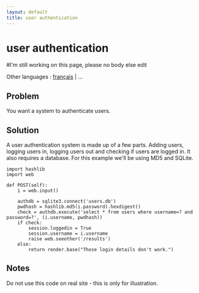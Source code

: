 ```yaml
---
layout: default
title: user authentication
---
```


# user authentication

#I'm still working on this page, please no body else edit

Other languages : [français](/userauth.fr) | ...

## Problem

You want a system to authenticate users.

## Solution

A user authentication system is made up of a few parts. Adding users, logging users in, logging users out and checking if users are logged in. It also requires a database. For this example we'll be using MD5 and SQLite.

```
import hashlib
import web

def POST(self):
    i = web.input()

    authdb = sqlite3.connect('users.db')
    pwdhash = hashlib.md5(i.password).hexdigest()
    check = authdb.execute('select * from users where username=? and password=?', (i.username, pwdhash))
    if check: 
        session.loggedin = True
        session.username = i.username
        raise web.seeother('/results')   
    else:
        return render.base("Those login details don't work.")   
```

## Notes

Do not use this code on real site - this is only for illustration.
